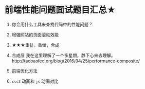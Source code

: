 # 前端性能问题面试题目汇总★

1. 你会用什么工具来查找代码中的性能问题？

2. 增强网站的页面滚动效能

3. ★★★重排，重绘，合成

4. 合成层
    我在这里理解了一个多星期，静下心来去理解。
    http://taobaofed.org/blog/2016/04/25/performance-composite/

5. 前端优化方法

6. `css3` 动画和 `js` 动画对比
